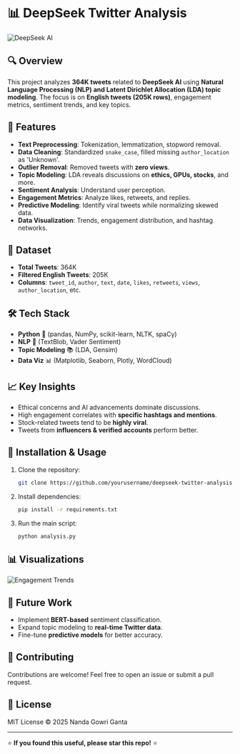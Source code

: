 # 📊 DeepSeek Twitter Analysis

![DeepSeek AI](https://upload.wikimedia.org/wikipedia/commons/thumb/e/ec/DeepSeek_logo.svg/768px-DeepSeek_logo.svg.png)

## 🔍 Overview
This project analyzes **364K tweets** related to **DeepSeek AI** using **Natural Language Processing (NLP) and Latent Dirichlet Allocation (LDA) topic modeling**. The focus is on **English tweets (205K rows)**, engagement metrics, sentiment trends, and key topics.

## 🚀 Features
- **Text Preprocessing**: Tokenization, lemmatization, stopword removal.
- **Data Cleaning**: Standardized `snake_case`, filled missing `author_location` as 'Unknown'.
- **Outlier Removal**: Removed tweets with **zero views**.
- **Topic Modeling**: LDA reveals discussions on **ethics, GPUs, stocks**, and more.
- **Sentiment Analysis**: Understand user perception.
- **Engagement Metrics**: Analyze likes, retweets, and replies.
- **Predictive Modeling**: Identify viral tweets while normalizing skewed data.
- **Data Visualization**: Trends, engagement distribution, and hashtag networks.

## 📂 Dataset
- **Total Tweets**: 364K
- **Filtered English Tweets**: 205K
- **Columns**: `tweet_id`, `author`, `text`, `date`, `likes`, `retweets`, `views`, `author_location`, etc.

## 🛠 Tech Stack
- **Python** 🐍 (pandas, NumPy, scikit-learn, NLTK, spaCy)
- **NLP** 🧠 (TextBlob, Vader Sentiment)
- **Topic Modeling** 📚 (LDA, Gensim)
- **Data Viz** 📊 (Matplotlib, Seaborn, Plotly, WordCloud)

## 📈 Key Insights
- Ethical concerns and AI advancements dominate discussions.
- High engagement correlates with **specific hashtags and mentions**.
- Stock-related tweets tend to be **highly viral**.
- Tweets from **influencers & verified accounts** perform better.

## 📌 Installation & Usage
1. Clone the repository:
   ```bash
   git clone https://github.com/yourusername/deepseek-twitter-analysis.git
   ```
2. Install dependencies:
   ```bash
   pip install -r requirements.txt
   ```
3. Run the main script:
   ```bash
   python analysis.py
   ```

## 📊 Visualizations
![Engagement Trends](https://www.aimtechnologies.co/wp-content/uploads/2023/06/Social-Sentiment-Tracking.png)

## 📝 Future Work
- Implement **BERT-based** sentiment classification.
- Expand topic modeling to **real-time Twitter data**.
- Fine-tune **predictive models** for better accuracy.

## 🤝 Contributing
Contributions are welcome! Feel free to open an issue or submit a pull request.

## 📜 License
MIT License © 2025 Nanda Gowri Ganta

---
⭐ **If you found this useful, please star this repo!** ⭐

